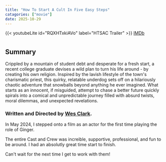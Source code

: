 ```yaml
---
title: "How To Start A Cult In Five Easy Steps"
catagories: ["movie"]
date: 2025-10-29
---
```



{{< youtubeLite id="RQXHTxkiAVo" label="HTSAC Trailer" >}}
[IMDb](https://www.imdb.com/title/tt32014961/?ref_=ext_shr_lnk)
#

## Summary
Crippled by a mountain of student debt and desperate for a fresh start, a recent college graduate devises a wild plan to turn his life around - by creating his own religion. Inspired by the lavish lifestyle of the town's charismatic priest, this quirky, relatable underdog sets off on a hilariously chaotic adventure that snowballs beyond anything he ever imagined. What starts as an innocent, if misguided, attempt to chase a better future quickly spirals into a comical and unpredictable journey filled with absurd twists, moral dilemmas, and unexpected revelations.
### Written and Directed by [Wes Clark](https://www.instagram.com/awesclarkfilm/ "Wes Insta").

In May 2024, I stepped onto a film as an actor for the first time playing the role of Ginger. 

The entire Cast and Crew was increible, supportive, professional, and fun to be around. I had an absolutly great time start to finish.

Can't wait for the next time I get to work with them!


